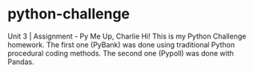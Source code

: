# python-challenge
Unit 3 | Assignment - Py Me Up, Charlie
Hi! This is my Python Challenge homework.  The first one (PyBank) was done using traditional Python procedural coding methods.  The second one (Pypoll) was done with Pandas.  
